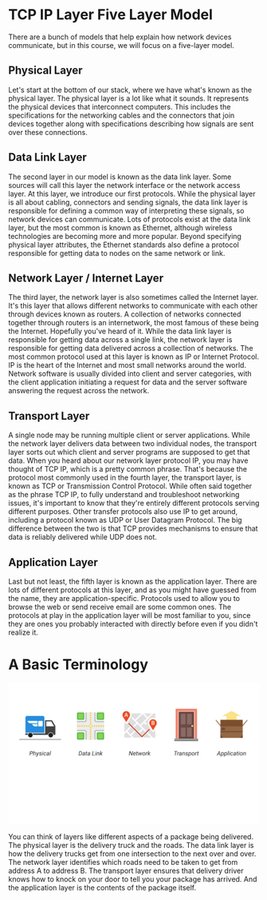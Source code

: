 <h1>TCP IP Layer Five Layer Model </h1>

There are a bunch of models that help explain how network devices communicate,
but in this course, we will focus on a five-layer model. 

<h2> Physical Layer </h2>

Let's start at the bottom of our stack,
where we have what's known as the physical layer.
The physical layer is a lot like what it sounds.
It represents the physical devices that interconnect computers. 
This includes the specifications for
the networking cables and the connectors that join devices
together along with specifications
describing how signals are sent over these connections. 

<h2> Data Link Layer </h2>

The second layer in our model is known as the data link layer.
Some sources will call this layer the network interface or the network access layer.
At this layer, we introduce our first protocols.
While the physical layer is all about cabling,
connectors and sending signals,
the data link layer is responsible for
defining a common way of interpreting these signals,
so network devices can communicate.
Lots of protocols exist at the data link layer,
but the most common is known as Ethernet,
although wireless technologies are becoming more and more popular.
Beyond specifying physical layer attributes,
the Ethernet standards also define a protocol responsible
for getting data to nodes on the same network or link. 

<h2> Network Layer / Internet Layer </h2>

The third layer, the network layer is also sometimes called the Internet layer.
It's this layer that allows different networks to
communicate with each other through devices known as routers.
A collection of networks connected together through routers is an internetwork,
the most famous of these being the Internet.
Hopefully you've heard of it.
While the data link layer is responsible for getting data across a single link,
the network layer is responsible for getting data
delivered across a collection of networks. 
The most common protocol used at this layer is known as IP or Internet Protocol.
IP is the heart of the Internet and most small networks around the world.
Network software is usually divided into client and server categories,
with the client application initiating a request for
data and the server software answering the request across the network.




<h2> Transport Layer </h2>

A single node may be running multiple client or server applications. 
While the network layer delivers data between two individual nodes,
the transport layer sorts out
which client and server programs are supposed to get that data.
When you heard about our network layer protocol IP,
you may have thought of TCP IP,
which is a pretty common phrase.
That's because the protocol most commonly used in the fourth layer,
the transport layer, is known as TCP or Transmission Control Protocol.
While often said together as the phrase TCP IP,
to fully understand and troubleshoot networking issues,
it's important to know that they're
entirely different protocols serving different purposes.
Other transfer protocols also use IP to get around,
including a protocol known as UDP or User Datagram Protocol.
The big difference between the two is that TCP provides
mechanisms to ensure that data is reliably delivered while UDP does not. 
 
 
<h2> Application Layer </h2>

Last but not least,
the fifth layer is known as the application layer.
There are lots of different protocols at this layer,
and as you might have guessed from the name, they are application-specific.
Protocols used to allow you to browse the web or send receive email are some common ones.
The protocols at play in the application layer will be most familiar to you,
since they are ones you probably interacted with
directly before even if you didn't realize it.


<h1> A Basic Terminology </h1>


![Five-Layer](https://github.com/coldkillerr/Coursera-Bits-And-Bytes-Of-Computer-Networking/blob/master/Five-Layer.png)



You can think of layers like different aspects of a package being delivered.
The physical layer is the delivery truck and the roads.
The data link layer is how the delivery trucks
get from one intersection to the next over and over.
The network layer identifies which roads need
to be taken to get from address A to address B.
The transport layer ensures that delivery driver knows
how to knock on your door to tell you your package has arrived.
And the application layer is the contents of the package itself. 
